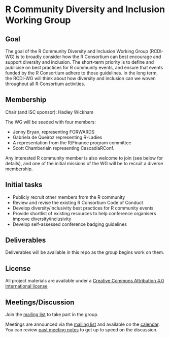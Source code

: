 # R Community Diversity and Inclusion Working Group

## Goal
The goal of the R Community Diversity and Inclusion Working Group (RCDI-WG) is to broadly consider how the R Consortium can best encourage and support diversity and inclusion. The short-term priority is to define and publicise on best practices for R community events, and ensure that events funded by the R Consortium adhere to those guidelines. In the long term, the RCDI-WG will think about how diversity and inclusion can we woven throughout all R Consortium activities.

## Membership

Chair (and ISC sponsor): Hadley Wickham

The WG will be seeded with four members:
- Jenny Bryan, representing FORWARDS
- Gabriela de Queiroz representing R-Ladies
- A representation from the R/Finance program committee
- Scott Chamberlain representing CascadiaRConf.

Any interested R community member is also welcome to join (see below for details), and one of the initial missions of the WG will be to recruit a diverse membership.

## Initial tasks

- Publicly recruit other members from the R community
- Review and revise the existing R Consortium Code of Conduct
- Develop diversity/inclusivity best practices for R community events
- Provide shortlist of existing resources to help conference organisers improve diversity/inclusivity
- Develop self-assessed conference badging guidelines

## Deliverables

Deliverables will be available in this repo as the group begins work on them.

## License

All project materials are available under a [Creative Commons Attribution 4.0 International license](https://creativecommons.org/licenses/by/4.0/)

## Meetings/Discussion

Join the [mailing list](https://lists.r-consortium.org/g/rconsortium-wg-rcdi) to take part in the group.

Meetings are announced via the [mailing list](https://lists.r-consortium.org/g/rconsortium-wg-rcdi) and available on the [calendar](https://lists.r-consortium.org/g/rconsortium-wg-rcdi/calendar). You can review [past meeting notes](meetings) to get up to speed on the discussion.
